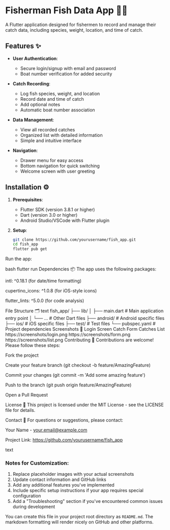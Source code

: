 # Fisherman Fish Data App 🎣📱

A Flutter application designed for fishermen to record and manage their catch data, including species, weight, location, and time of catch.



## Features ✨

- **User Authentication**:
  - Secure login/signup with email and password
  - Boat number verification for added security

- **Catch Recording**:
  - Log fish species, weight, and location
  - Record date and time of catch
  - Add optional notes
  - Automatic boat number association

- **Data Management**:
  - View all recorded catches
  - Organized list with detailed information
  - Simple and intuitive interface

- **Navigation**:
  - Drawer menu for easy access
  - Bottom navigation for quick switching
  - Welcome screen with user greeting

## Installation ⚙️

1. **Prerequisites**:
   - Flutter SDK (version 3.8.1 or higher)
   - Dart (version 3.0 or higher)
   - Android Studio/VSCode with Flutter plugin

2. **Setup**:
   ```bash
   git clone https://github.com/yourusername/fish_app.git
   cd fish_app
   flutter pub get
Run the app:

bash
flutter run
Dependencies 📦
The app uses the following packages:

intl: ^0.18.1 (for date/time formatting)

cupertino_icons: ^1.0.8 (for iOS-style icons)

flutter_lints: ^5.0.0 (for code analysis)

File Structure 🗂️
text
fish_app/
├── lib/
│   ├── main.dart          # Main application entry point
│   └── ...               # Other Dart files
├── android/              # Android specific files
├── ios/                  # iOS specific files
├── test/                 # Test files
└── pubspec.yaml          # Project dependencies
Screenshots 📸
Login Screen	Catch Form	Catches List
https://screenshots/login.png	https://screenshots/form.png	https://screenshots/list.png
Contributing 🤝
Contributions are welcome! Please follow these steps:

Fork the project

Create your feature branch (git checkout -b feature/AmazingFeature)

Commit your changes (git commit -m 'Add some amazing feature')

Push to the branch (git push origin feature/AmazingFeature)

Open a Pull Request

License 📜
This project is licensed under the MIT License - see the LICENSE file for details.

Contact 📧
For questions or suggestions, please contact:

Your Name - your.email@example.com

Project Link: https://github.com/yourusername/fish_app

text

### Notes for Customization:

1. Replace placeholder images with your actual screenshots
2. Update contact information and GitHub links
3. Add any additional features you've implemented
4. Include specific setup instructions if your app requires special configuration
5. Add a "Troubleshooting" section if you've encountered common issues during development

You can create this file in your project root directory as `README.md`. The markdown formatting will render nicely on GitHub and other platforms.
